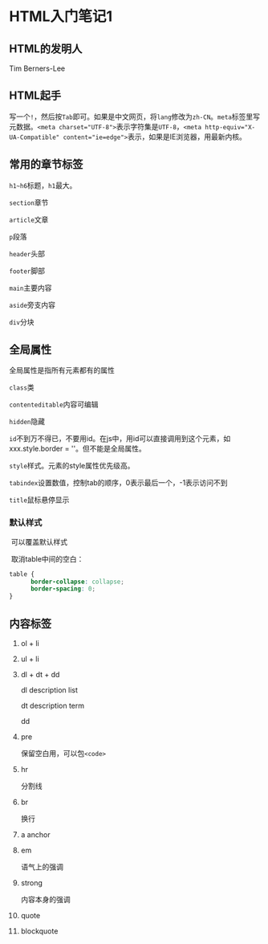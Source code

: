 # HTML入门笔记1
## HTML的发明人
  Tim Berners-Lee
## HTML起手
  写一个`!`，然后按`Tab`即可。如果是中文网页，将`lang`修改为`zh-CN`。`meta`标签里写元数据。`<meta charset="UTF-8">`表示字符集是`UTF-8`，`<meta http-equiv="X-UA-Compatible" content="ie=edge">`表示，如果是IE浏览器，用最新内核。
## 常用的章节标签
  `h1~h6`标题，`h1`最大。

  `section`章节

  `article`文章

  `p`段落

  `header`头部

  `footer`脚部

  `main`主要内容

  `aside`旁支内容

  `div`分块
## 全局属性
  全局属性是指所有元素都有的属性

  `class`类

  `contenteditable`内容可编辑

  `hidden`隐藏

  `id`不到万不得已，不要用id。在js中，用id可以直接调用到这个元素，如xxx.style.border = ''。但不能是全局属性。

  `style`样式。元素的style属性优先级高。

  `tabindex`设置数值，控制tab的顺序，0表示最后一个，-1表示访问不到

  `title`鼠标悬停显示
### 默认样式

​		可以覆盖默认样式

​		取消table中间的空白：

```css	
table {
      border-collapse: collapse;
      border-spacing: 0;
}
```

## 内容标签

1. ol + li

2. ul + li

3. dl + dt + dd

   dl description list

   dt description term

   dd

4. pre
   
   保留空白用，可以包`<code>`

5. hr

   分割线

6. br

   换行

7. a anchor

8. em

   语气上的强调

9.  strong

    内容本身的强调

11. quote

12. blockquote